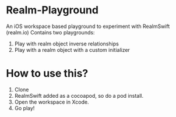 # Realm-Playground
An iOS workspace based playground to experiment with RealmSwift (realm.io)
Contains two playgrounds:
1. Play with realm object inverse relationships
2. Play with a realm object with a custom initializer

# How to use this?
1. Clone 
2. RealmSwift added as a cocoapod, so do a pod install.
3. Open the workspace in Xcode.
4. Go play!
